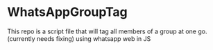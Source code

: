 # WhatsAppGroupTag
This repo is a script file that will tag all members of a group at one go. (currently needs fixing) using whatsapp web in JS

